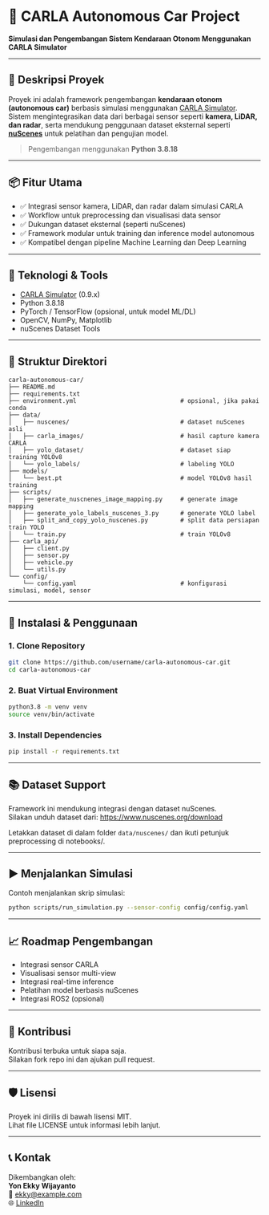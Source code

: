 # 🚗 CARLA Autonomous Car Project

**Simulasi dan Pengembangan Sistem Kendaraan Otonom Menggunakan CARLA Simulator**

---

## 📌 Deskripsi Proyek

Proyek ini adalah framework pengembangan **kendaraan otonom (autonomous car)** berbasis simulasi menggunakan [CARLA Simulator](https://carla.org/). Sistem mengintegrasikan data dari berbagai sensor seperti **kamera, LiDAR, dan radar**, serta mendukung penggunaan dataset eksternal seperti **[nuScenes](https://www.nuscenes.org/)** untuk pelatihan dan pengujian model.

> Pengembangan menggunakan **Python 3.8.18**

---

## 📦 Fitur Utama

- ✅ Integrasi sensor kamera, LiDAR, dan radar dalam simulasi CARLA
- ✅ Workflow untuk preprocessing dan visualisasi data sensor
- ✅ Dukungan dataset eksternal (seperti nuScenes)
- ✅ Framework modular untuk training dan inference model autonomous
- ✅ Kompatibel dengan pipeline Machine Learning dan Deep Learning

---

## 🧰 Teknologi & Tools

- [CARLA Simulator](https://carla.org/) (0.9.x)
- Python 3.8.18
- PyTorch / TensorFlow (opsional, untuk model ML/DL)
- OpenCV, NumPy, Matplotlib
- nuScenes Dataset Tools

---

## 📁 Struktur Direktori

```
carla-autonomous-car/
├── README.md
├── requirements.txt
├── environment.yml                             # opsional, jika pakai conda
├── data/
│   ├── nuscenes/                               # dataset nuScenes asli
│   ├── carla_images/                           # hasil capture kamera CARLA
│   ├── yolo_dataset/                           # dataset siap training YOLOv8
│   └── yolo_labels/                            # labeling YOLO
├── models/
│   └── best.pt                                 # model YOLOv8 hasil training
├── scripts/
│   ├── generate_nuscnenes_image_mapping.py     # generate image mapping
│   ├── generate_yolo_labels_nuscenes_3.py      # generate YOLO label
│   ├── split_and_copy_yolo_nuscenes.py         # split data persiapan train YOLO
│   └── train.py                                # train YOLOv8
├── carla_api/
│   ├── client.py
│   ├── sensor.py
│   ├── vehicle.py
│   └── utils.py
└── config/
    └── config.yaml                             # konfigurasi simulasi, model, sensor
```

---

## 🚀 Instalasi & Penggunaan

### 1. Clone Repository

```bash
git clone https://github.com/username/carla-autonomous-car.git
cd carla-autonomous-car
```

### 2. Buat Virtual Environment

```bash
python3.8 -m venv venv
source venv/bin/activate
```

### 3. Install Dependencies

```bash
pip install -r requirements.txt
```

---

## 📚 Dataset Support

Framework ini mendukung integrasi dengan dataset nuScenes.  
Silakan unduh dataset dari: https://www.nuscenes.org/download

Letakkan dataset di dalam folder `data/nuscenes/` dan ikuti petunjuk preprocessing di notebooks/.

---

## ▶️ Menjalankan Simulasi

Contoh menjalankan skrip simulasi:

```bash
python scripts/run_simulation.py --sensor-config config/config.yaml
```

---

## 📈 Roadmap Pengembangan

- Integrasi sensor CARLA
- Visualisasi sensor multi-view
- Integrasi real-time inference
- Pelatihan model berbasis nuScenes
- Integrasi ROS2 (opsional)

---

## 🤝 Kontribusi

Kontribusi terbuka untuk siapa saja.  
Silakan fork repo ini dan ajukan pull request.

---

## 🛡️ Lisensi

Proyek ini dirilis di bawah lisensi MIT.  
Lihat file LICENSE untuk informasi lebih lanjut.

---

## 📞 Kontak

Dikembangkan oleh:  
**Yon Ekky Wijayanto**  
📧 ekky@example.com  
🌐 [LinkedIn](#)
